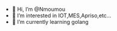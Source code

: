- 👋 Hi, I’m @Nmoumou
- 👀 I’m interested in IOT,MES,Apriso,etc...
- 🌱 I’m currently learning golang

<!---
Nmoumou/Nmoumou is a ✨ special ✨ repository because its `README.md` (this file) appears on your GitHub profile.
You can click the Preview link to take a look at your changes.
--->
